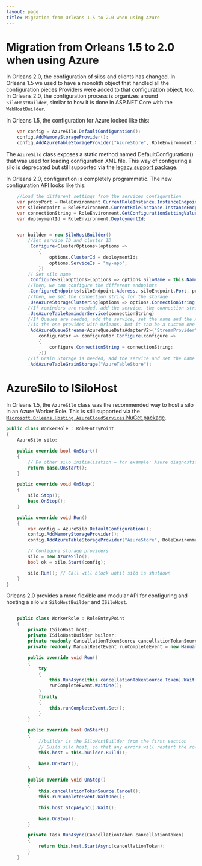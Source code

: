 ```yaml
---
layout: page
title: Migration from Orleans 1.5 to 2.0 when using Azure
---
```


# Migration from Orleans 1.5 to 2.0 when using Azure

In Orleans 2.0, the configuration of silos and clients has changed.
In Orleans 1.5 we used to have a monolith object that handled all the configuration pieces
Providers were added to that configuration object, too.
In Orleans 2.0, the configuration process is organizes around `SiloHostBuilder`, similar to how it is done in ASP.NET Core with the `WebHostBuilder`.

In Orleans 1.5, the configuration for Azure looked like this:
```csharp
    var config = AzureSilo.DefaultConfiguration();
    config.AddMemoryStorageProvider();
    config.AddAzureTableStorageProvider("AzureStore", RoleEnvironment.GetConfigurationSettingValue("DataConnectionString"));
```

The `AzureSilo` class exposes a static method named DefaultConfiguration() that was used for loading configuration XML file.
This way of configuring a silo is deprecated but still supported via the [legacy support package](https://www.nuget.org/packages/Microsoft.Orleans.Core.Legacy/).

In Orleans 2.0, configuration is completely programmatic.
The new configuration API  looks like this:

```csharp
    //Load the different settings from the services configuration
    var proxyPort = RoleEnvironment.CurrentRoleInstance.InstanceEndpoints["OrleansProxyEndpoint"].IPEndpoint.Port;
    var siloEndpoint = RoleEnvironment.CurrentRoleInstance.InstanceEndpoints["OrleansSiloEndpoint"].IPEndpoint;
    var connectionString = RoleEnvironment.GetConfigurationSettingValue("DataConnectionString");
    var deploymentId = RoleEnvironment.DeploymentId;


    var builder = new SiloHostBuilder()
        //Set service ID and cluster ID
        .Configure<ClusterOptions>(options => 
            {
                options.ClusterId = deploymentId;
                options.ServiceIs = "my-app";
            })
        // Set silo name
        .Configure<SiloOptions>(options => options.SiloName = this.Name)
        //Then, we can configure the different endpoints
        .ConfigureEndpoints(siloEndpoint.Address, siloEndpoint.Port, proxyPort)
        //Then, we set the connection string for the storage
        .UseAzureStorageClustering(options => options.ConnectionString = connectionString)
        //If reminders are needed, add the service, the connection string is required
        .UseAzureTableReminderService(connectionString)
        //If Queues are needed, add the service, set the name and the Adapter, the one shown here
        //is the one provided with Orleans, but it can be a custom one
        .AddAzureQueueStreams<AzureQueueDataAdapterV2>("StreamProvider",
            configurator => configurator.Configure(configure =>
            {
                configure.ConnectionString = connectionString;
            }))
        //If Grain Storage is needed, add the service and set the name
        .AddAzureTableGrainStorage("AzureTableStore");
```

# AzureSilo to ISiloHost
In Orleans 1.5, the `AzureSilo` class was the recommended way to host a silo in an Azure Worker Role.
This is still supported via the [`Microsoft.Orleans.Hosting.AzureCloudServices` NuGet package](https://www.nuget.org/packages/Microsoft.Orleans.Hosting.AzureCloudServices/).

```csharp
public class WorkerRole : RoleEntryPoint
{
    AzureSilo silo;

    public override bool OnStart()
    {
        // Do other silo initialization – for example: Azure diagnostics, etc
        return base.OnStart();
    }

    public override void OnStop()
    {
        silo.Stop();
        base.OnStop();
    }

    public override void Run()
    {
        var config = AzureSilo.DefaultConfiguration();
        config.AddMemoryStorageProvider();
        config.AddAzureTableStorageProvider("AzureStore", RoleEnvironment.GetConfigurationSettingValue("DataConnectionString"));

        // Configure storage providers
        silo = new AzureSilo();
        bool ok = silo.Start(config);

        silo.Run(); // Call will block until silo is shutdown
    }
}
```

Orleans 2.0 provides a more flexible and modular API for configuring and hosting a silo via `SiloHostBuilder` and `ISiloHost`.

```csharp

    public class WorkerRole : RoleEntryPoint
    {
        private ISiloHost host;
        private ISiloHostBuilder builder;
        private readonly CancellationTokenSource cancellationTokenSource = new CancellationTokenSource();
        private readonly ManualResetEvent runCompleteEvent = new ManualResetEvent(false);

        public override void Run()
        {
            try
            {
                this.RunAsync(this.cancellationTokenSource.Token).Wait();
                runCompleteEvent.WaitOne();
            }
            finally
            {
                this.runCompleteEvent.Set();
            }
        }

        public override bool OnStart()
        {
            //builder is the SiloHostBuilder from the first section
            // Build silo host, so that any errors will restart the role instance
            this.host = this.builder.Build();

            base.OnStart();
        }

        public override void OnStop()
        {
            this.cancellationTokenSource.Cancel();
            this.runCompleteEvent.WaitOne();

            this.host.StopAsync().Wait();

            base.OnStop();
        }

        private Task RunAsync(CancellationToken cancellationToken)
        {
            return this.host.StartAsync(cancellationToken);
        }
    }
```